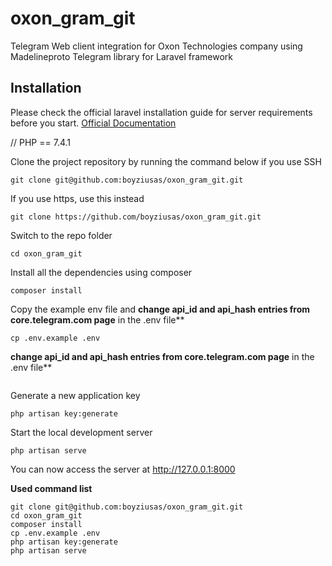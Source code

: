 # oxon_gram_git

Telegram Web client integration for Oxon Technologies company using Madelineproto Telegram library for Laravel framework

## Installation

Please check the official laravel installation guide for server requirements before you start. [Official Documentation](https://laravel.com/docs/8.x/installation/)

//
PHP == 7.4.1


Clone the project repository by running the command below if you use SSH

```
git clone git@github.com:boyziusas/oxon_gram_git.git
```

If you use https, use this instead

```
git clone https://github.com/boyziusas/oxon_gram_git.git
```

Switch to the repo folder

```
cd oxon_gram_git
```

Install all the dependencies using composer

```
composer install
```

Copy the example env file and **change api_id and api_hash entries from core.telegram.com page** in the .env file**

```
cp .env.example .env
```

**change api_id and api_hash entries from core.telegram.com page** in the .env file**

```
```

Generate a new application key

```
php artisan key:generate
```

Start the local development server

```
php artisan serve
```

You can now access the server at http://127.0.0.1:8000

**Used command list**

```
git clone git@github.com:boyziusas/oxon_gram_git.git
cd oxon_gram_git
composer install
cp .env.example .env
php artisan key:generate
php artisan serve 
```
